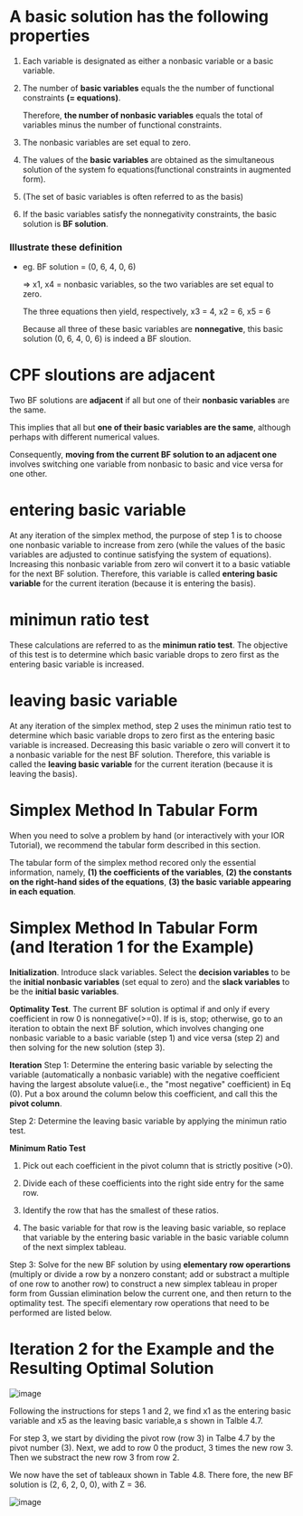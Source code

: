 # A basic solution has the following properties

1. Each variable is designated as either a nonbasic variable or a basic variable.

2. The number of **basic variables** equals the the number of functional constraints **(= equations)**.

   Therefore, **the number of nonbasic variables** equals the total of variables minus the number of functional constraints.

3. The nonbasic variables are set equal to zero.

4. The values of the **basic variables** are obtained as the simultaneous solution of the system fo equations(functional constraints in augmented form).

5. (The set of basic variables is often referred to as the basis)

6. If the basic variables satisfy the nonnegativity constraints, the basic solution is **BF solution**.


### Illustrate these definition

- eg. BF solution = (0, 6, 4, 0, 6)

  => x1, x4 = nonbasic variables, so the two variables are set equal to zero.

     The three equations then yield, respectively, x3 = 4, x2 = 6, x5 = 6

     Because all three of these basic variables are **nonnegative**, this basic solution (0, 6, 4, 0, 6) is indeed a BF sloution.


# CPF sloutions are adjacent

Two BF solutions are **adjacent** if all but one of their **nonbasic variables** are the same.

This implies that all but **one of their basic variables are the same**, although perhaps with different numerical values.


Consequently, **moving from the current BF solution to an adjacent one** involves switching one variable from nonbasic to basic and vice versa for one other.

# entering basic variable

At any iteration of the simplex method, the purpose of step 1 is to choose one nonbasic variable to increase from zero (while the values of the basic variables are adjusted to continue satisfying the system of equations). Increasing this nonbasic variable from zero wil convert it to a basic vatiable for the next BF solution. Therefore, this variable is called **entering basic variable** for the current iteration (because it is entering the basis).

# minimun ratio test

These calculations are referred to as the **minimun ratio test**. The objective of this test is to determine which basic variable drops to zero first as the entering basic variable is increased. 

# leaving basic variable

At any iteration of the simplex method, step 2 uses the minimun ratio test to determine which basic variable drops to zero first as the entering basic variable is increased. Decreasing this basic variable o zero will convert it to a nonbasic variable for the nest BF solution. Therefore, this variable is called the **leaving basic variable** for the current iteration (because it is leaving the basis).

# Simplex Method In Tabular Form

When you need to solve a problem by hand (or interactively with your IOR Tutorial), we recommend the tabular form described in this section.

The tabular form of the simplex method recored only the essential information, namely, **(1) the coefficients of the variables**, **(2) the constants on the right-hand sides of the equations**, **(3) the basic variable appearing in each equation**.

# Simplex Method In Tabular Form (and Iteration 1 for the Example)

**Initialization**. Introduce slack variables. Select the **decision variables** to be the **initial nonbasic variables** (set equal to zero) and the **slack variables** to be the **initial basic variables**.


**Optimality Test**. The current BF solution is optimal if and only if every coefficient in row 0 is nonnegative(>=0). If is is, stop; otherwise, go to an iteration to obtain the next BF solution, which involves changing one nonbasic variable to a basic variable (step 1) and vice versa (step 2) and then solving for the new solution (step 3).

**Iteration** Step 1: Determine the entering basic variable by selecting the variable (automatically a nonbasic variable) with the negative coefficient having the largest absolute value(i.e., the "most negative" coefficient) in Eq (0). Put a box around the column below this coefficient, and call this the **pivot column**.

Step 2: Determine the leaving basic variable by applying the minimun ratio test.

**Minimum Ratio Test**

1. Pick out each coefficient in the pivot column that is strictly positive (>0).

2. Divide each of these coefficients into the right side entry for the same row.

3. Identify the row that has the smallest of these ratios.

4. The basic variable for that row is the leaving basic variable, so replace that variable by the entering basic variable in the basic variable column of the next simplex tableau.

Step 3: Solve for the new BF solution by using **elementary row operartions** (multiply or divide a row by a nonzero constant; add or substract a multiple of one row to another row) to construct a new simplex tableau in proper form from Gussian elimination below the current one, and then return to the optimality test. The specifi elementary row operations that need to be performed are listed below.



# Iteration 2 for the Example and the Resulting Optimal Solution
![image](https://github.com/sseinn/Operation-Research/assets/143159192/a3a55def-0606-4c16-ba4a-7a46e0a8d31f)

Following the instructions for steps 1 and 2, we find x1 as the entering basic variable and x5 as the leaving basic variable,a s shown in Talble 4.7.

For step 3, we start by dividing the pivot row (row 3) in Talbe 4.7 by the pivot number (3). Next, we add to row 0 the product, 3 times the new row 3. Then we substract the new row 3 from row 2.

We now have the set of tableaux shown in Table 4.8. There fore, the new BF solution is (2, 6, 2, 0, 0), with Z = 36. 

![image](https://github.com/sseinn/Operation-Research/assets/143159192/bb778be1-538a-4f5d-8351-912deb49a32b)
